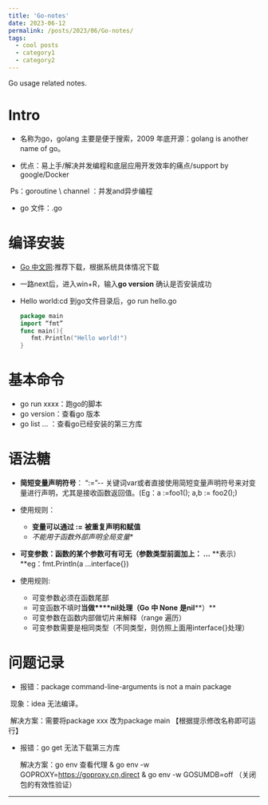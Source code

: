 ```yaml
---
title: 'Go-notes'
date: 2023-06-12
permalink: /posts/2023/06/Go-notes/
tags:
  - cool posts
  - category1
  - category2
---
```


Go usage related notes.

# Intro

* 名称为go，golang 主要是便于搜索，2009 年底开源：golang is another name of go。

* 优点：易上手/解决并发编程和底层应用开发效率的痛点/support by google/Docker

​         Ps：goroutine \ channel ：并发and异步编程

* go 文件：.go 

# 编译安装

* [Go 中文网](https://studygolang.com/dl ):推荐下载，根据系统具体情况下载

* 一路next后，进入win+R，输入**go version** 确认是否安装成功

* Hello world:cd 到go文件目录后，go run hello.go

  ```go
  package main
  import “fmt”
  func main(){
     fmt.Println("Hello world!")
  }
  ```

# 基本命令

* go run xxxx：跑go的脚本
* go version：查看go 版本
* go list … ：查看go已经安装的第三方库

# 语法糖

* **简短变量声明符号**： “:=”-- 关键词var或者直接使用简短变量声明符号来对变量进行声明，尤其是接收函数返回值。(Eg：a :=foo1();  a,b := foo2();)

* 使用规则：
  * **变量可以通过 :=** **被重复声明和赋值**
  * *不能用于函数外部声明全局变量**

* **可变参数：函数的某个参数可有可无（参数类型前面加上： …** **表示）**eg：fmt.Println(a …interface{})
* 使用规则:
  * 可变参数必须在函数尾部
  * 可变函数不填时**当做****nil处理（Go** **中 None** **是nil****）**
  * 可变参数在函数内部做切片来解释（range 遍历）
  * 可变参数需要是相同类型（不同类型，则仿照上面用interface{}处理）

# 问题记录

* 报错：package command-line-arguments is not a main package

​       现象：idea 无法编译。

​       解决方案：需要将package xxx 改为package main 【根据提示修改名称即可运行】

* 报错：go get 无法下载第三方库

  解决方案：go env 查看代理 & go env -w GOPROXY=https://goproxy.cn,direct & go env -w GOSUMDB=off  （关闭包的有效性验证）


------

